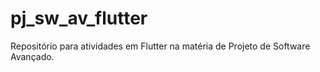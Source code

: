 # pj_sw_av_flutter

Repositório para atividades em Flutter na matéria de Projeto de Software Avançado.

